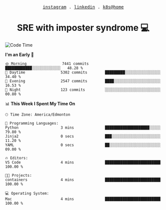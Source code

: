 <p align="center">
  <samp>
    <a href="https://www.instagram.com/lildrunkensmurf/">instagram</a> .
    <a href="https://www.linkedin.com/in/joryirving/">linkedin</a> .
    <a href="https://github.com/joryirving/k3s-home-cluster">k8s@home</a>
  </samp>
</p>

<h1 align="center">
  SRE with imposter syndrome 💻
</h1>

<!--START_SECTION:waka-->
![Code Time](http://img.shields.io/badge/Code%20Time-124%20hrs%2031%20mins-blue)

**I'm an Early 🐤** 

```text
🌞 Morning                7441 commits        ████████████░░░░░░░░░░░░░   48.28 % 
🌆 Daytime                5302 commits        █████████░░░░░░░░░░░░░░░░   34.40 % 
🌃 Evening                2547 commits        ████░░░░░░░░░░░░░░░░░░░░░   16.53 % 
🌙 Night                  123 commits         ░░░░░░░░░░░░░░░░░░░░░░░░░   00.80 % 
```


📊 **This Week I Spent My Time On** 

```text
🕑︎ Time Zone: America/Edmonton

💬 Programming Languages: 
Python                   3 mins              ████████████████████░░░░░   79.80 % 
Jinja2                   0 secs              ███░░░░░░░░░░░░░░░░░░░░░░   11.20 % 
YAML                     0 secs              ██░░░░░░░░░░░░░░░░░░░░░░░   09.00 % 

🔥 Editors: 
VS Code                  4 mins              █████████████████████████   100.00 % 

🐱‍💻 Projects: 
containers               4 mins              █████████████████████████   100.00 % 

💻 Operating System: 
Mac                      4 mins              █████████████████████████   100.00 % 
```


<!--END_SECTION:waka-->